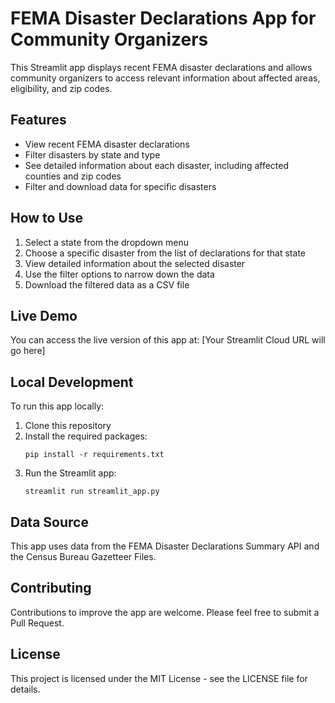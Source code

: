# FEMA Disaster Declarations App for Community Organizers

   This Streamlit app displays recent FEMA disaster declarations and allows community organizers to access relevant information about affected areas, eligibility, and zip codes.

   ## Features

   - View recent FEMA disaster declarations
   - Filter disasters by state and type
   - See detailed information about each disaster, including affected counties and zip codes
   - Filter and download data for specific disasters

   ## How to Use

   1. Select a state from the dropdown menu
   2. Choose a specific disaster from the list of declarations for that state
   3. View detailed information about the selected disaster
   4. Use the filter options to narrow down the data
   5. Download the filtered data as a CSV file

   ## Live Demo

   You can access the live version of this app at: [Your Streamlit Cloud URL will go here]

   ## Local Development

   To run this app locally:

   1. Clone this repository
   2. Install the required packages:
      ```
      pip install -r requirements.txt
      ```
   3. Run the Streamlit app:
      ```
      streamlit run streamlit_app.py
      ```

   ## Data Source

   This app uses data from the FEMA Disaster Declarations Summary API and the Census Bureau Gazetteer Files.

   ## Contributing

   Contributions to improve the app are welcome. Please feel free to submit a Pull Request.

   ## License

   This project is licensed under the MIT License - see the LICENSE file for details.